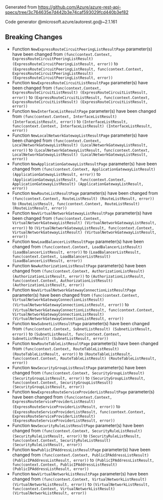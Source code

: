 Generated from https://github.com/Azure/azure-rest-api-specs/tree/3c764635e7d442b3e74caf593029fcd440b3ef82

Code generator @microsoft.azure/autorest.go@~2.1.161

## Breaking Changes

- Function `NewExpressRouteCircuitPeeringListResultPage` parameter(s) have been changed from `(func(context.Context, ExpressRouteCircuitPeeringListResult) (ExpressRouteCircuitPeeringListResult, error))` to `(ExpressRouteCircuitPeeringListResult, func(context.Context, ExpressRouteCircuitPeeringListResult) (ExpressRouteCircuitPeeringListResult, error))`
- Function `NewExpressRouteCircuitListResultPage` parameter(s) have been changed from `(func(context.Context, ExpressRouteCircuitListResult) (ExpressRouteCircuitListResult, error))` to `(ExpressRouteCircuitListResult, func(context.Context, ExpressRouteCircuitListResult) (ExpressRouteCircuitListResult, error))`
- Function `NewInterfaceListResultPage` parameter(s) have been changed from `(func(context.Context, InterfaceListResult) (InterfaceListResult, error))` to `(InterfaceListResult, func(context.Context, InterfaceListResult) (InterfaceListResult, error))`
- Function `NewLocalNetworkGatewayListResultPage` parameter(s) have been changed from `(func(context.Context, LocalNetworkGatewayListResult) (LocalNetworkGatewayListResult, error))` to `(LocalNetworkGatewayListResult, func(context.Context, LocalNetworkGatewayListResult) (LocalNetworkGatewayListResult, error))`
- Function `NewApplicationGatewayListResultPage` parameter(s) have been changed from `(func(context.Context, ApplicationGatewayListResult) (ApplicationGatewayListResult, error))` to `(ApplicationGatewayListResult, func(context.Context, ApplicationGatewayListResult) (ApplicationGatewayListResult, error))`
- Function `NewRouteListResultPage` parameter(s) have been changed from `(func(context.Context, RouteListResult) (RouteListResult, error))` to `(RouteListResult, func(context.Context, RouteListResult) (RouteListResult, error))`
- Function `NewVirtualNetworkGatewayListResultPage` parameter(s) have been changed from `(func(context.Context, VirtualNetworkGatewayListResult) (VirtualNetworkGatewayListResult, error))` to `(VirtualNetworkGatewayListResult, func(context.Context, VirtualNetworkGatewayListResult) (VirtualNetworkGatewayListResult, error))`
- Function `NewLoadBalancerListResultPage` parameter(s) have been changed from `(func(context.Context, LoadBalancerListResult) (LoadBalancerListResult, error))` to `(LoadBalancerListResult, func(context.Context, LoadBalancerListResult) (LoadBalancerListResult, error))`
- Function `NewAuthorizationListResultPage` parameter(s) have been changed from `(func(context.Context, AuthorizationListResult) (AuthorizationListResult, error))` to `(AuthorizationListResult, func(context.Context, AuthorizationListResult) (AuthorizationListResult, error))`
- Function `NewVirtualNetworkGatewayConnectionListResultPage` parameter(s) have been changed from `(func(context.Context, VirtualNetworkGatewayConnectionListResult) (VirtualNetworkGatewayConnectionListResult, error))` to `(VirtualNetworkGatewayConnectionListResult, func(context.Context, VirtualNetworkGatewayConnectionListResult) (VirtualNetworkGatewayConnectionListResult, error))`
- Function `NewSubnetListResultPage` parameter(s) have been changed from `(func(context.Context, SubnetListResult) (SubnetListResult, error))` to `(SubnetListResult, func(context.Context, SubnetListResult) (SubnetListResult, error))`
- Function `NewRouteTableListResultPage` parameter(s) have been changed from `(func(context.Context, RouteTableListResult) (RouteTableListResult, error))` to `(RouteTableListResult, func(context.Context, RouteTableListResult) (RouteTableListResult, error))`
- Function `NewSecurityGroupListResultPage` parameter(s) have been changed from `(func(context.Context, SecurityGroupListResult) (SecurityGroupListResult, error))` to `(SecurityGroupListResult, func(context.Context, SecurityGroupListResult) (SecurityGroupListResult, error))`
- Function `NewExpressRouteServiceProviderListResultPage` parameter(s) have been changed from `(func(context.Context, ExpressRouteServiceProviderListResult) (ExpressRouteServiceProviderListResult, error))` to `(ExpressRouteServiceProviderListResult, func(context.Context, ExpressRouteServiceProviderListResult) (ExpressRouteServiceProviderListResult, error))`
- Function `NewSecurityRuleListResultPage` parameter(s) have been changed from `(func(context.Context, SecurityRuleListResult) (SecurityRuleListResult, error))` to `(SecurityRuleListResult, func(context.Context, SecurityRuleListResult) (SecurityRuleListResult, error))`
- Function `NewPublicIPAddressListResultPage` parameter(s) have been changed from `(func(context.Context, PublicIPAddressListResult) (PublicIPAddressListResult, error))` to `(PublicIPAddressListResult, func(context.Context, PublicIPAddressListResult) (PublicIPAddressListResult, error))`
- Function `NewVirtualNetworkListResultPage` parameter(s) have been changed from `(func(context.Context, VirtualNetworkListResult) (VirtualNetworkListResult, error))` to `(VirtualNetworkListResult, func(context.Context, VirtualNetworkListResult) (VirtualNetworkListResult, error))`
